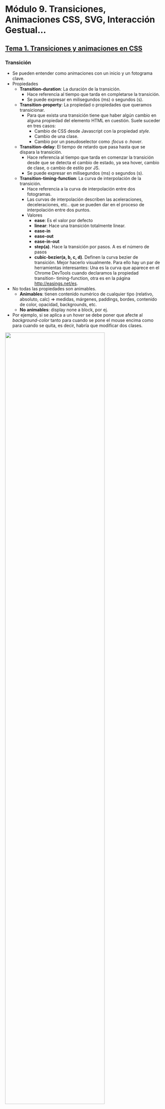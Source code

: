 # Módulo 9. Transiciones, Animaciones CSS, SVG, Interacción Gestual...

## [Tema 1. Transiciones y animaciones en CSS](https://www.youtube.com/watch?v=lXnxZYQX-lo)

### Transición

- Se pueden entender como animaciones con un inicio y un fotograma clave.
- Propiedades
  - **Transition-duration**: La duración de la transición.
    - Hace referencia al tiempo que tarda en completarse la transición.
    - Se puede expresar en milisegundos (ms) o segundos (s).
  - **Transition-property**: La propiedad o propiedades
que queramos transicionar.
    - Para que exista una transición tiene que haber algún cambio en alguna propiedad del elemento HTML en cuestión. Suele suceder en tres casos:
      - Cambio de CSS desde Javascript con la propiedad *style*.
      - Cambio de una clase.
      - Cambio por un pseudoselector como *:focus* o *:hover*.
  - **Transition-delay**: El tiempo de retardo que pasa hasta que se dispara la transición.
    - Hace referencia al tiempo que tarda en comenzar la transición desde que se detecta el cambio de estado, ya sea hover, cambio de clase, o cambio de estilo por JS.
    - Se puede expresar en milisegundos (ms) o segundos (s).
  - **Transition-timing-function**: La curva de interpolación de la transición.
    - Hace referencia a la curva de interpolación entre dos fotogramas.
    - Las curvas de interpolación describen las aceleraciones, deceleraciones, etc.. que se pueden dar en el proceso de interpolación entre dos puntos.
    - Valores
      - **ease**: Es el valor por defecto
      - **linear**: Hace una transición totalmente linear.
      - **ease-in**
      - **ease-out**
      - **ease-in-out**
      - **step(a)**. Hace la transición por pasos. A es el número de pasos
      - **cubic-bezier(a, b, c, d)**. Definen la curva bezier de transición. Mejor hacerlo visualmente. Para ello hay un par de herramientas interesantes: Una es la curva que aparece en el Chrome DevTools cuando declaramos la propiedad transition- timing-function, otra es en la página http://easings.net/es.
- No todas las propiedades son animables.
  - **Animables**: tienen contenido numérico de cualquier tipo (relativo, absoluto, calc) => medidas, márgenes, paddings, bordes, contenido de color, opacidad, backgrounds, etc.
  - **No animables**: display none a block, por ej.
- Por ejemplo, si se aplica a un *hover* se debe poner que afecte al *background-color* tanto para cuando se pone el mouse encima como para cuando se quita, es decir, habría que modificar dos clases.

<img src="../Recursos/transition_01.png" width="80%" />
<img src="../Recursos/transition_02.png" width="80%" />
<img src="../Recursos/transition_03.png" width="80%" />

**Cheatsheet de transición para esconder**

<img src="../Recursos/transition_04.png" width="100%" />

### Animaciones
- Las animaciones pueden tener dos fotogramas clave o más.
- En lugar de definir qué propiedades animamos en la etiqueta, declaramos qué animación se hace y en la animación se declaran los fotogramas clave y las propiedades que se animan.
- En animation tenemos una doble sintaxis, la de la declaración en la regla CSS y la de la regla **@keyframes**.

<img src="../Recursos/animation_01.png" width="80%" />

**@keyframes**

- La propiedad animation tiene una sintaxis parecida a transition con algunas opciones más, en lugar de definir qué propiedades animamos en la etiqueta, declaramos qué animación se hace y en la animación se declaran los fotogramas clave y las propiedades que se animan.
- En animation tenemos una doble sintaxis, la de la declaración en la regla CSS y la de la regla @keyframes.
- En los valores se puede poner las palabras from, to, donde tendríamos dos fotogramas clave. Si no, se puede poner por porcentajes (0%, 99%, 100%)
From y to son dos atajos para decir 0% y 100%. Ambas maneras son posibles.
- En la declaración entre llaves cambiamos el CSS necesario, siempre teniendo en cuenta que estén las mismas propiedades en todos los fotogramas.

<img src="../Recursos/animation_02.png" width="80%" />
<img src="../Recursos/animation_03.png" width="80%" />

**Animation-duration, animation delay y animation-timing-function**

- Es el mismo fenómeno que en el caso de transition.
- Habla de la duración o del retardo de la animación en segundos o milisegundos, igual que en la transición.
- Y timing-function es igual también.
- 
<img src="../Recursos/animation_04.png" width="80%" />

**Animation-iteration-count**

- Define cuantas veces se va a repetir la animación.
- Acepta un número entero, o acepta la palabra clave infinite, que hace que se repita la animación una y otra vez.
- 
<img src="../Recursos/animation_05.png" width="80%" />

**Animation-direction**

- Permite ejecutar la animación en diferentes direcciones, es decir colocando los valores from, to, o numéricos de manera simétrica. Se hace con palabras clave.
  - **Normal**: Ejecuta la animación como está definida en el @keyframes.
  - **Reverse**: Ejecuta la animación al contrario de como está definida en el @keyframes.
  - **Alternate**: Ejecuta la animación en las veces impares de modo normal y las pares como reverse. Este valor tiene sentido en el momento en el que la animación tenga varias iteraciones.
  - **Alternate-reverse**: Ejecuta la animación en las veces pares de modo normal y las impares como reverse.

<img src="../Recursos/animation_06.png" width="80%" />

**Animation-fill-mode y Animation-play-state**

- Animation fill mode tiene varias opciones, pero se usan dos: forwards o backwards.
  - Forwards hace que cuando termine la animación, las propiedades modificadas se queden aplicadas.
  - Backwards hace que una vez terminada la animación se vuelva a los datos anteriores.
- Animation play state permite parar o reanudar una animación que está en ejecución.

<img src="../Recursos/animation_07.png" width="80%" />

**Animation**

- Es la propiedad resumen de todas las propiedades anteriores. Si alguna de las propiedades la dejamos en su valor por defecto se puede omitir. El orden sería:
  - name
  - duration
  - timing-function 
  - delay
  - iteration-count 
  - direction
  - fill-mode
  - play-state;

<img src="../Recursos/animation_08.png" width="80%" />

### Transform

- Transform es una propiedad de CSS3 que nos permite meter cambios en cualquier elemento como si se tratara de un elemento individual y modificarlo.
- Para usar transiciones y animaciones que tengan que ver con posicionamiento conviene usar transform en lugar de otras opciones.
- La sintaxis es un poco especial, y consta de 3 partes: **translate, rotate, scale**. Tiene más propiedades más complejas, tridimensionales, etc..

<img src="../Recursos/transform_01.png" width="80%" />

### Recursos

- [Transition](https://www.w3schools.com/css/css3_transitions.asp)
- [Animation](https://www.w3schools.com/css/css3_animations.asp)
- [Transitio-timing-function](https://easings.net/)
- Animaciones complejas
  - GSAP
  - AnimeJS
  
## [Tema 2. Gráficos Vectoriales en HTML y CSS](https://www.youtube.com/watch?v=1dtZtPUgFJ4)

### ¿Qué es SVG?

- El formato SVG, que viene de las siglas Scalable Vector Graphics, es un estándar abierto desarrollado por el consorcio web internacional, que está basado en un XML que define las formas vectorialmente, y que tiene un lenguaje de etiquetas compatible con HTML, por tanto por CSS y por el DOM de JavaScript. 
- Esto implica que el SVG es un markup normal y corriente que funciona igual que HTML, y que es accesible desde el CSS y desde JS, que nos permite meter formas vectoriales en la web.

### ¿Cómo se crea el SVG?

- El SVG se puede crear de varias maneras: 
- Podemos crear SVG escribiendo el markup directamente, familiarizándonos con las etiquetas, y escribiéndolas como si fueran HTML 
- Podemos crear el SVG en un programa de edición vectorial, exportándolo al formato SVG, y luego copiándo el contenido en el HTML. 
- Podemos crearlo de manera procedural con librerías como D3.js 
- Podemos crearlo con código con librerías como Snap.js, o SVG.js.

<img src="../Recursos/svg_01.png" width="50%" />

### Recursos

- Plugin VS Code: SVG Snippets.
- Plugin Sigma: SVG Export
- [SVG-OMG](https://jakearchibald.github.io/svgomg/)
- Diseñadoras
  - [Youtube - Sara Soueidan](https://www.youtube.com/watch?v=lf7L8X6ZBu8)
  - [Youtube - Sarah Drasner](https://www.youtube.com/watch?v=4laPOtTRteI)

## [Tema 3. Gráficos Vectoriales y uso de transiciones](https://www.youtube.com/watch?v=PHEkQL8WgYc)

**Carga y limpieza de vectores en Figma**
- Desagrupar => *Ungroup*
- Seleccionar todos los vectores => *Flatten Selection* (barra superior, 3º icono de cajas superpuestas)
- Editar Vector y quedarse con las partes que interesan (las que se van a animar).
  - Edit Object 
  - Plugin 
    - SVG Export
    - Paint Bucket
    - Split Vectors
      - *Split by Fills*

## [Tema 4. Interacción gestual en Interfaces Web](https://www.youtube.com/watch?v=VEWYq_firbA)

### Recursos

- [InteractJS](https://github.com/taye/interact.js)

## [Tema 5. Carruseles y transiciones entre páginas con la librería swiper.js](https://www.youtube.com/watch?v=d6ve_yeaOnQ)

### Recursos
- https://dixonandmoe.com/rellax/
- https://www.youtube.com/watch?v=aWJgIETz-Kk
- https://cdnjs.com/libraries/rellax
- https://michalsnik.github.io/aos/
- https://github.com/michalsnik/aos
- https://prinzhorn.github.io/skrollr/
- https://scrollmagic.io/
- [Swiper Demos](https://swiperjs.com/demos/)

## [Tema 6. Scroll animado con las librerías AOS y rellax.js](https://www.youtube.com/watch?v=PF8UllDVDXY)

### Recursos
- https://dixonandmoe.com/rellax/
- https://www.youtube.com/watch?v=aWJgIETz-Kk
- https://cdnjs.com/libraries/rellax
- https://michalsnik.github.io/aos/
- https://github.com/michalsnik/aos
- https://prinzhorn.github.io/skrollr/
- https://scrollmagic.io/


## [Tema 7. Anime.JS](https://www.youtube.com/watch?v=AF9HRgmoWHU)

## [Ejercicio P2P. Enunciado y material de apoyo](https://www.youtube.com/watch?v=iEYKiYKOILM)